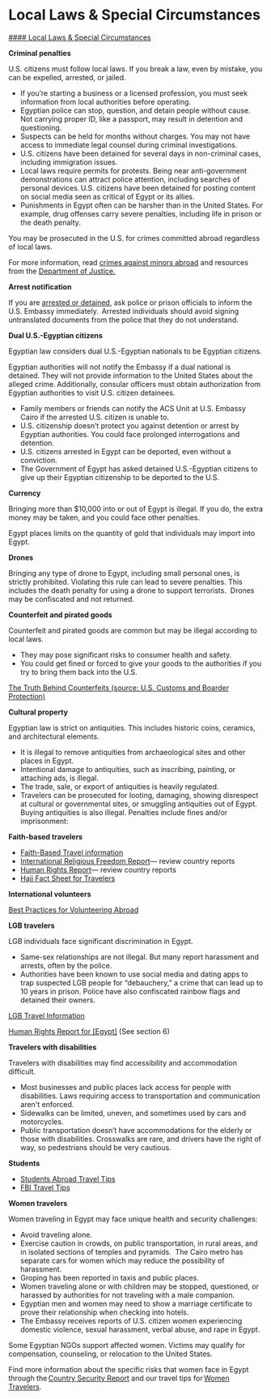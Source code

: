 # Local Laws & Special Circumstances

[#### Local Laws & Special Circumstances](javascript:void(0); "Local Laws & Special Circumstances")

**Criminal penalties**

U.S. citizens must follow local laws. If you break a law, even by mistake, you can be expelled, arrested, or jailed.

* If you’re starting a business or a licensed profession, you must seek information from local authorities before operating.
* Egyptian police can stop, question, and detain people without cause. Not carrying proper ID, like a passport, may result in detention and questioning.
* Suspects can be held for months without charges. You may not have access to immediate legal counsel during criminal investigations.
* U.S. citizens have been detained for several days in non-criminal cases, including immigration issues.
* Local laws require permits for protests. Being near anti-government demonstrations can attract police attention, including searches of personal devices. U.S. citizens have been detained for posting content on social media seen as critical of Egypt or its allies.
* Punishments in Egypt often can be harsher than in the United States. For example, drug offenses carry severe penalties, including life in prison or the death penalty.

You may be prosecuted in the U.S. for crimes committed abroad regardless of local laws.

For more information, read [crimes against minors abroad](https://travel.state.gov/content/travel/en/international-travel/emergencies/arrest-detention/crimes-against-minors.html) and resources from the [Department of Justice.](https://www.justice.gov/criminal/criminal-ceos/extraterritorial-sexual-exploitation-children)

**Arrest notification**

If you are [arrested or detained](https://travel.state.gov/content/travel/en/international-travel/emergencies/arrest-detention.html), ask police or prison officials to inform the U.S. Embassy immediately.  Arrested individuals should avoid signing untranslated documents from the police that they do not understand.

**Dual U.S.-Egyptian citizens**

Egyptian law considers dual U.S.-Egyptian nationals to be Egyptian citizens.

Egyptian authorities will not notify the Embassy if a dual national is detained. They will not provide information to the United States about the alleged crime. Additionally, consular officers must obtain authorization from Egyptian authorities to visit U.S. citizen detainees.

* Family members or friends can notify the ACS Unit at U.S. Embassy Cairo if the arrested U.S. citizen is unable to.
* U.S. citizenship doesn’t protect you against detention or arrest by Egyptian authorities. You could face prolonged interrogations and detention.
* U.S. citizens arrested in Egypt can be deported, even without a conviction.
* The Government of Egypt has asked detained U.S.-Egyptian citizens to give up their Egyptian citizenship to be deported to the U.S.

**Currency**

Bringing more than $10,000 into or out of Egypt is illegal. If you do, the extra money may be taken, and you could face other penalties.

Egypt places limits on the quantity of gold that individuals may import into Egypt.

**Drones**

Bringing any type of drone to Egypt, including small personal ones, is strictly prohibited. Violating this rule can lead to severe penalties. This includes the death penalty for using a drone to support terrorists.  Drones may be confiscated and not returned.

**Counterfeit and pirated goods**

Counterfeit and pirated goods are common but may be illegal according to local laws.

* They may pose significant risks to consumer health and safety.
* You could get fined or forced to give your goods to the authorities if you try to bring them back into the U.S.

[The Truth Behind Counterfeits (source: U.S. Customs and Boarder Protection)](https://www.cbp.gov/trade/fakegoodsrealdangers)

**Cultural property**

Egyptian law is strict on antiquities. This includes historic coins, ceramics, and architectural elements.

* It is illegal to remove antiquities from archaeological sites and other places in Egypt.
* Intentional damage to antiquities, such as inscribing, painting, or attaching ads, is illegal.
* The trade, sale, or export of antiquities is heavily regulated.
* Travelers can be prosecuted for looting, damaging, showing disrespect at cultural or governmental sites, or smuggling antiquities out of Egypt. Buying antiquities is also illegal. Penalties include fines and/or imprisonment:

**Faith-based travelers**

* [Faith-Based Travel information](https://travel.state.gov/content/travel/en/international-travel/before-you-go/travelers-with-special-considerations/faith-based-travel.html)
* [International Religious Freedom Report](https://www.state.gov/international-religious-freedom-reports/)— review country reports
* [Human Rights Report](https://www.state.gov/reports-bureau-of-democracy-human-rights-and-labor/country-reports-on-human-rights-practices/)— review country reports
* [Hajj Fact Sheet for Travelers](https://travel.state.gov/content/travel/en/international-travel/before-you-go/travelers-with-special-considerations/hajj-umrah.html)

**International volunteers**

[Best Practices for Volunteering Abroad](https://travel.state.gov/content/travel/en/international-travel/before-you-go/travelers-with-special-considerations/volunteering-abroad.html)

**LGB travelers**

LGB individuals face significant discrimination in Egypt.

* Same-sex relationships are not illegal. But many report harassment and arrests, often by the police.
* Authorities have been known to use social media and dating apps to trap suspected LGB people for “debauchery,” a crime that can lead up to 10 years in prison. Police have also confiscated rainbow flags and detained their owners.

[LGB Travel Information](https://travel.state.gov/content/travel/en/international-travel/before-you-go/travelers-with-special-considerations/lgbtqi.html)

[Human Rights Report for [Egypt]](https://www.state.gov/reports-bureau-of-democracy-human-rights-and-labor/country-reports-on-human-rights-practices/?) (See section 6)

**Travelers with disabilities**

Travelers with disabilities may find accessibility and accommodation difficult.

* Most businesses and public places lack access for people with disabilities. Laws requiring access to transportation and communication aren't enforced.
* Sidewalks can be limited, uneven, and sometimes used by cars and motorcycles.
* Public transportation doesn’t have accommodations for the elderly or those with disabilities. Crosswalks are rare, and drivers have the right of way, so pedestrians should be very cautious.

**Students**

* [Students Abroad Travel Tips](https://travel.state.gov/content/travel/en/international-travel/before-you-go/travelers-with-special-considerations/students.html)
* [FBI Travel Tips](https://ucr.fbi.gov/investigate/counterintelligence/student-brochure)

**Women travelers**

Women traveling in Egypt may face unique health and security challenges:

* Avoid traveling alone.
* Exercise caution in crowds, on public transportation, in rural areas, and in isolated sections of temples and pyramids.  The Cairo metro has separate cars for women which may reduce the possibility of harassment.
* Groping has been reported in taxis and public places.
* Women traveling alone or with children may be stopped, questioned, or harassed by authorities for not traveling with a male companion.
* Egyptian men and women may need to show a marriage certificate to prove their relationship when checking into hotels.
* The Embassy receives reports of U.S. citizen women experiencing domestic violence, sexual harassment, verbal abuse, and rape in Egypt.

Some Egyptian NGOs support affected women. Victims may qualify for compensation, counseling, or relocation to the United States.

Find more information about the specific risks that women face in Egypt through the [Country Security Report](https://www.osac.gov/Content/Report/f9535564-b44b-40f6-971b-1c31033d9a55) and our travel tips for [Women Travelers](https://travel.state.gov/content/travel/en/international-travel/before-you-go/travelers-with-special-considerations/women-travelers.html).
